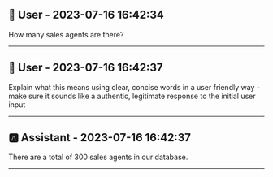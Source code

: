 
## 👤 User - 2023-07-16 16:42:34

How many sales agents are there?

---

## 👤 User - 2023-07-16 16:42:37

Explain what this means using clear, concise words in a user friendly way - make sure it sounds like a authentic, legitimate response to the initial user input

---

## 🅰️ Assistant - 2023-07-16 16:42:37

There are a total of 300 sales agents in our database.

---
